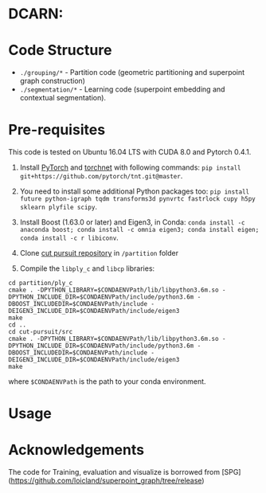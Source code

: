 # DCARN: 


# Code Structure
* `./grouping/*` - Partition code (geometric partitioning and superpoint graph construction)
* `./segmentation/*` - Learning code (superpoint embedding and contextual segmentation).

# Pre-requisites
This code is tested on Ubuntu 16.04 LTS with CUDA 8.0 and Pytorch 0.4.1.
1. Install [PyTorch](https://pytorch.org) and [torchnet](https://github.com/pytorch/tnt) with following commands: `pip install git+https://github.com/pytorch/tnt.git@master`.

2. You need to install some additional Python packages too: `pip install future python-igraph tqdm transforms3d pynvrtc fastrlock cupy h5py sklearn plyfile scipy`.

3. Install Boost (1.63.0 or later) and Eigen3, in Conda: `conda install -c anaconda boost; conda install -c omnia eigen3; conda install eigen; conda install -c r libiconv`.

4. Clone [cut pursuit repository](https://github.com/loicland/cut-pursuit) in `/partition` folder

5. Compile the ```libply_c``` and ```libcp``` libraries:
```
cd partition/ply_c
cmake . -DPYTHON_LIBRARY=$CONDAENVPath/lib/libpython3.6m.so -DPYTHON_INCLUDE_DIR=$CONDAENVPath/include/python3.6m -DBOOST_INCLUDEDIR=$CONDAENVPath/include -DEIGEN3_INCLUDE_DIR=$CONDAENVPath/include/eigen3
make
cd ..
cd cut-pursuit/src
cmake . -DPYTHON_LIBRARY=$CONDAENVPath/lib/libpython3.6m.so -DPYTHON_INCLUDE_DIR=$CONDAENVPath/include/python3.6m -DBOOST_INCLUDEDIR=$CONDAENVPath/include -DEIGEN3_INCLUDE_DIR=$CONDAENVPath/include/eigen3
make
```
where `$CONDAENVPath` is the path to your conda environment. 


# Usage
# Acknowledgements
The code for Training, evaluation and visualize is borrowed from [SPG] (https://github.com/loicland/superpoint_graph/tree/release)
